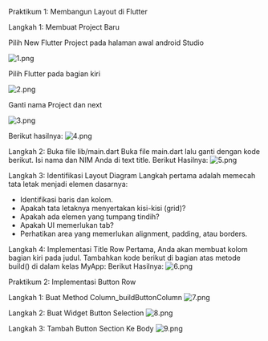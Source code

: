 Praktikum 1: Membangun Layout di Flutter

Langkah 1: Membuat Project Baru

Pilih New Flutter Project pada halaman awal android Studio

![1.png](../screenshot/Tugas-1/praktikum-2/1.png)

Pilih Flutter pada bagian kiri

![2.png](../screenshot/Tugas-1/praktikum-2/2.png)

Ganti nama Project dan next

![3.png](../screenshot/Tugas-1/praktikum-2/3.png)

Berikut hasilnya:
![4.png](../screenshot/Tugas-1/praktikum-2/4.png)


Langkah 2: Buka file lib/main.dart
Buka file main.dart lalu ganti dengan kode berikut. Isi nama dan NIM Anda di text title.
Berikut Hasilnya:
![5.png](../screenshot/Tugas-1/praktikum-2/5.png)


Langkah 3: Identifikasi Layout Diagram
Langkah pertama adalah memecah tata letak menjadi elemen dasarnya:

- Identifikasi baris dan kolom.
- Apakah tata letaknya menyertakan kisi-kisi (grid)?
- Apakah ada elemen yang tumpang tindih?
- Apakah UI memerlukan tab?
- Perhatikan area yang memerlukan alignment, padding, atau borders.


Langkah 4: Implementasi Title Row
Pertama, Anda akan membuat kolom bagian kiri pada judul. Tambahkan kode berikut di bagian atas 
metode build() di dalam kelas MyApp:
Berikut Hasilnya:
![6.png](../screenshot/Tugas-1/praktikum-2/6.png)


Praktikum 2: Implementasi Button Row

Langkah 1: Buat Method Column_buildButtonColumn
![7.png](../screenshot/Tugas-1/praktikum-2/7.png)

Langkah 2: Buat Widget Button Selection
![8.png](../screenshot/Tugas-1/praktikum-2/8.png)

Langkah 3: Tambah Button Section Ke Body
![9.png](../screenshot/Tugas-1/praktikum-2/9.png)

